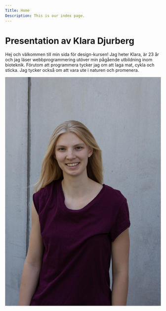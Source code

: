 ```yaml
---
Title: Home
Description: This is our index page.
---
```


Presentation av Klara Djurberg
==========================

Hej och välkommen till min sida för design-kursen! Jag heter Klara, är 23 år och
jag läser webbprogrammering utöver min pågående utbildning inom bioteknik. Förutom
att programmera tycker jag om att laga mat, cykla och sticka. Jag tycker också om
att vara ute i naturen och promenera.

![Me](assets/img/me.jpg)
